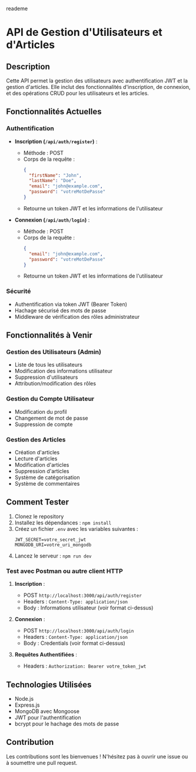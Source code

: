 reademe
# API de Gestion d'Utilisateurs et d'Articles

## Description
Cette API permet la gestion des utilisateurs avec authentification JWT et la gestion d'articles. Elle inclut des fonctionnalités d'inscription, de connexion, et des opérations CRUD pour les utilisateurs et les articles.

## Fonctionnalités Actuelles

### Authentification
- **Inscription (`/api/auth/register`)** :
  - Méthode : POST
  - Corps de la requête :
    ```json
    {
      "firstName": "John",
      "lastName": "Doe", 
      "email": "john@example.com",
      "password": "votreMotDePasse"
    }
    ```
  - Retourne un token JWT et les informations de l'utilisateur

- **Connexion (`/api/auth/login`)** :
  - Méthode : POST
  - Corps de la requête :
    ```json
    {
      "email": "john@example.com",
      "password": "votreMotDePasse"
    }
    ```
  - Retourne un token JWT et les informations de l'utilisateur

### Sécurité
- Authentification via token JWT (Bearer Token)
- Hachage sécurisé des mots de passe
- Middleware de vérification des rôles administrateur

## Fonctionnalités à Venir

### Gestion des Utilisateurs (Admin)
- Liste de tous les utilisateurs
- Modification des informations utilisateur
- Suppression d'utilisateurs
- Attribution/modification des rôles

### Gestion du Compte Utilisateur
- Modification du profil
- Changement de mot de passe
- Suppression de compte

### Gestion des Articles
- Création d'articles
- Lecture d'articles
- Modification d'articles
- Suppression d'articles
- Système de catégorisation
- Système de commentaires

## Comment Tester

1. Clonez le repository
2. Installez les dépendances : `npm install`
3. Créez un fichier `.env` avec les variables suivantes :
   ```
   JWT_SECRET=votre_secret_jwt
   MONGODB_URI=votre_uri_mongodb
   ```
4. Lancez le serveur : `npm run dev`

### Test avec Postman ou autre client HTTP

1. **Inscription** :
   - POST `http://localhost:3000/api/auth/register`
   - Headers : `Content-Type: application/json`
   - Body : Informations utilisateur (voir format ci-dessus)

2. **Connexion** :
   - POST `http://localhost:3000/api/auth/login`
   - Headers : `Content-Type: application/json`
   - Body : Credentials (voir format ci-dessus)

3. **Requêtes Authentifiées** :
   - Headers : `Authorization: Bearer votre_token_jwt`

## Technologies Utilisées
- Node.js
- Express.js
- MongoDB avec Mongoose
- JWT pour l'authentification
- bcrypt pour le hachage des mots de passe

## Contribution
Les contributions sont les bienvenues ! N'hésitez pas à ouvrir une issue ou à soumettre une pull request.


